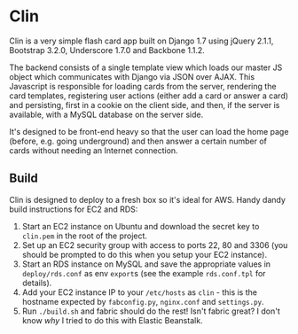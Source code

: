 Clin
====

Clin is a very simple flash card app built on Django 1.7 using jQuery 2.1.1, Bootstrap 3.2.0, Underscore 1.7.0 and Backbone 1.1.2.

The backend consists of a single template view which loads our master JS object which communicates with Django via JSON over AJAX.
This Javascript is responsible for loading cards from the server, rendering the card templates, registering user actions (either add a
card or answer a card) and persisting, first in a cookie on the client side, and then, if the server is available, with a MySQL database on the server side.

It's designed to be front-end heavy so that the user can load the home page (before, e.g. going underground) and then answer a certain number of
cards without needing an Internet connection.

Build
-----

Clin is designed to deploy to a fresh box so it's ideal for AWS. Handy dandy build instructions for EC2 and RDS:

1. Start an EC2 instance on Ubuntu and download the secret key to ``clin.pem`` in the root of the project.
2. Set up an EC2 security group with access to ports 22, 80 and 3306 (you should be prompted to do this when you setup your EC2 instance).
2. Start an RDS instance on MySQL and save the appropriate values in ``deploy/rds.conf`` as env ``export``s (see the example ``rds.conf.tpl`` for details).
3. Add your EC2 instance IP to your ``/etc/hosts`` as ``clin`` - this is the hostname expected by ``fabconfig.py``, ``nginx.conf`` and ``settings.py``.
4. Run ``./build.sh`` and fabric should do the rest! Isn't fabric great? I don't know *why* I tried to do this with Elastic Beanstalk.
